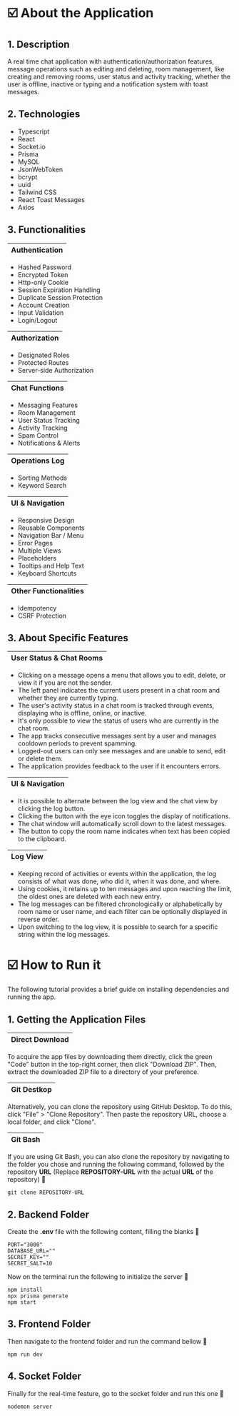 # ☑️ About the Application

## 1. Description

A real time chat application with authentication/authorization features, message operations such as editing and deleting, room management, like creating and removing rooms, user status and activity tracking, whether the user is offline, inactive or typing and a notification system with toast messages.

## 2. Technologies

- Typescript
- React
- Socket.io
- Prisma
- MySQL
- JsonWebToken
- bcrypt
- uuid
- Tailwind CSS
- React Toast Messages
- Axios

## 3. Functionalities

| Authentication |
| :---        |
- Hashed Password 
- Encrypted Token
- Http-only Cookie
- Session Expiration Handling
- Duplicate Session Protection
- Account Creation
- Input Validation
- Login/Logout

| Authorization |
| :---        |
- Designated Roles
- Protected Routes
- Server-side Authorization

| Chat Functions |
| :---        |
- Messaging Features
- Room Management
- User Status Tracking
- Activity Tracking 
- Spam Control
- Notifications & Alerts

| Operations Log |
| :---        |
- Sorting Methods
- Keyword Search

| UI & Navigation |
| :---        |
- Responsive Design
- Reusable Components
- Navigation Bar / Menu
- Error Pages
- Multiple Views
- Placeholders
- Tooltips and Help Text
- Keyboard Shortcuts

| Other Functionalities |
| :---        |
- Idempotency
- CSRF Protection

## 3. About Specific Features

| User Status & Chat Rooms |
| :---        |

- Clicking on a message opens a menu that allows you to edit, delete, or view it if you are not the sender.
- The left panel indicates the current users present in a chat room and whether they are currently typing.
- The user's activity status in a chat room is tracked through events, displaying who is offline, online, or inactive.
- It's only possible to view the status of users who are currently in the chat room.
- The app tracks consecutive messages sent by a user and manages cooldown periods to prevent spamming.
- Logged-out users can only see messages and are unable to send, edit or delete them.
- The application provides feedback to the user if it encounters errors.

| UI & Navigation |
| :---        |

- It is possible to alternate between the log view and the chat view by clicking the log button.
- Clicking the button with the eye icon toggles the display of notifications.
- The chat window will automatically scroll down to the latest messages.
- The button to copy the room name indicates when text has been copied to the clipboard.

| Log View |
| :---        |

- Keeping record of activities or events within the application, the log consists of what was done, who did it, when it was done, and where.
- Using cookies, it retains up to ten messages and upon reaching the limit, the oldest ones are deleted with each new entry.
- The log messages can be filtered chronologically or alphabetically by room name or user name, and each filter can be optionally displayed in reverse order.
- Upon switching to the log view, it is possible to search for a specific string within the log messages.

# ☑️ How to Run it

The following tutorial provides a brief guide on installing dependencies and running the app. 

## 1. Getting the Application Files

| Direct Download |
| :---        |

To acquire the app files by downloading them directly, click the green "Code" button in the top-right corner, then click "Download ZIP". Then, extract the downloaded ZIP file to a directory of your preference.
 
| Git Destkop |
| :---        |

Alternatively, you can clone the repository using GitHub Desktop. To do this, click "File" > "Clone Repository". Then paste the repository URL, choose a local folder, and click "Clone".

| Git Bash |
| :---        |

If you are using Git Bash, you can also clone the repository by navigating to the folder you chose and running the following command, followed by the repository **URL** (Replace **REPOSITORY-URL** with the actual **URL** of the repository) 🔽

~~~~
git clone REPOSITORY-URL
~~~~

## 2. Backend Folder

Create the **.env** file with the following content, filling the blanks 🔽

~~~
PORT="3000"
DATABASE_URL=""
SECRET_KEY=""
SECRET_SALT=10
~~~

Now on the terminal run the following to initialize the server 🔽

~~~
npm install
npx prisma generate
npm start
~~~

## 3. Frontend Folder

Then navigate to the frontend folder and run the command bellow 🔽

~~~
npm run dev
~~~

## 4. Socket Folder

Finally for the real-time feature, go to the socket folder and run this one 🔽

~~~
nodemon server
~~~


